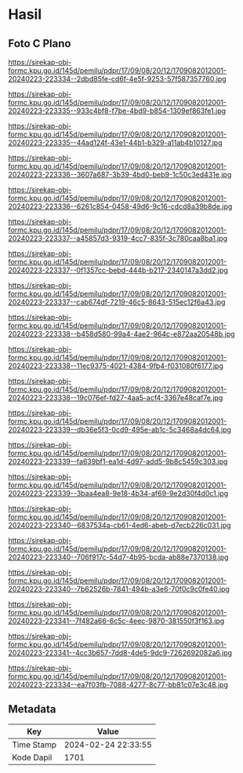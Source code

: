 # Hasil

## Foto C Plano

https://sirekap-obj-formc.kpu.go.id/145d/pemilu/pdpr/17/09/08/20/12/1709082012001-20240223-223334--2dbd85fe-cd6f-4e5f-9253-57f587357760.jpg

https://sirekap-obj-formc.kpu.go.id/145d/pemilu/pdpr/17/09/08/20/12/1709082012001-20240223-223335--933c4bf8-f7be-4bd9-b854-1309ef863fe1.jpg

https://sirekap-obj-formc.kpu.go.id/145d/pemilu/pdpr/17/09/08/20/12/1709082012001-20240223-223335--44ad124f-43e1-44b1-b329-a11ab4b10127.jpg

https://sirekap-obj-formc.kpu.go.id/145d/pemilu/pdpr/17/09/08/20/12/1709082012001-20240223-223336--3607a687-3b39-4bd0-beb9-1c50c3ed431e.jpg

https://sirekap-obj-formc.kpu.go.id/145d/pemilu/pdpr/17/09/08/20/12/1709082012001-20240223-223336--6261c854-0458-49d6-9c16-cdcd8a39b8de.jpg

https://sirekap-obj-formc.kpu.go.id/145d/pemilu/pdpr/17/09/08/20/12/1709082012001-20240223-223337--a45857d3-9319-4cc7-835f-3c780caa8ba1.jpg

https://sirekap-obj-formc.kpu.go.id/145d/pemilu/pdpr/17/09/08/20/12/1709082012001-20240223-223337--0f1357cc-bebd-444b-b217-2340147a3dd2.jpg

https://sirekap-obj-formc.kpu.go.id/145d/pemilu/pdpr/17/09/08/20/12/1709082012001-20240223-223337--cab674df-7219-46c5-8643-515ec12f6a43.jpg

https://sirekap-obj-formc.kpu.go.id/145d/pemilu/pdpr/17/09/08/20/12/1709082012001-20240223-223338--b458d580-99a4-4ae2-964c-e872aa20548b.jpg

https://sirekap-obj-formc.kpu.go.id/145d/pemilu/pdpr/17/09/08/20/12/1709082012001-20240223-223338--11ec9375-4021-4384-9fb4-f031080f6177.jpg

https://sirekap-obj-formc.kpu.go.id/145d/pemilu/pdpr/17/09/08/20/12/1709082012001-20240223-223338--19c076ef-fd27-4aa5-acf4-3367e48caf7e.jpg

https://sirekap-obj-formc.kpu.go.id/145d/pemilu/pdpr/17/09/08/20/12/1709082012001-20240223-223339--db36e5f3-0cd9-495e-ab1c-5c3468a4dc64.jpg

https://sirekap-obj-formc.kpu.go.id/145d/pemilu/pdpr/17/09/08/20/12/1709082012001-20240223-223339--fa639bf1-ea1d-4d97-add5-9b8c5459c303.jpg

https://sirekap-obj-formc.kpu.go.id/145d/pemilu/pdpr/17/09/08/20/12/1709082012001-20240223-223339--3baa4ea8-9e18-4b34-af69-9e2d30f4d0c1.jpg

https://sirekap-obj-formc.kpu.go.id/145d/pemilu/pdpr/17/09/08/20/12/1709082012001-20240223-223340--6837534a-cb61-4ed6-abeb-d7ecb226c031.jpg

https://sirekap-obj-formc.kpu.go.id/145d/pemilu/pdpr/17/09/08/20/12/1709082012001-20240223-223340--706f917c-54d7-4b95-bcda-ab88e7370138.jpg

https://sirekap-obj-formc.kpu.go.id/145d/pemilu/pdpr/17/09/08/20/12/1709082012001-20240223-223340--7b62526b-7841-494b-a3e6-70f0c9c0fe40.jpg

https://sirekap-obj-formc.kpu.go.id/145d/pemilu/pdpr/17/09/08/20/12/1709082012001-20240223-223341--7f482a66-6c5c-4eec-9870-381550f3f163.jpg

https://sirekap-obj-formc.kpu.go.id/145d/pemilu/pdpr/17/09/08/20/12/1709082012001-20240223-223341--4cc3b657-7dd8-4de5-9dc9-7262692082a6.jpg

https://sirekap-obj-formc.kpu.go.id/145d/pemilu/pdpr/17/09/08/20/12/1709082012001-20240223-223334--ea7f03fb-7088-4277-8c77-bb81c07e3c48.jpg


## Metadata

| Key        | Value               |
| ---------- | ------------------- |
| Time Stamp | 2024-02-24 22:33:55 |
| Kode Dapil | 1701                |



